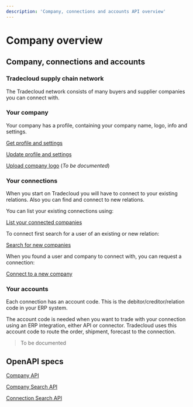 ```yaml
---
description: 'Company, connections and accounts API overview'
---
```


# Company overview

## Company, connections and accounts

### Tradecloud supply chain network

The Tradecloud network consists of many buyers and supplier companies you can connect with.

### Your company

Your company has a profile, containing your company name, logo, info and settings.

[Get profile and settings](get.md)

[Update profile and settings](update.md)

[Upload company logo](overview.md) \(_To be documented_\)

### Your connections

When you start on Tradecloud you will have to connect to your existing relations. Also you can find and connect to new relations.

You can list your existing connections using:

[List your connected companies](list-connected-companies.md)

To connect first search for a user of an existing or new relation:

[Search for new companies](search-new-companies.md)

When you found a user and company to connect with, you can request a connection:

[Connect to a new company](connect-to-company.md)

### Your accounts

Each connection has an account code. This is the debitor/creditor/relation code in your ERP system.

The account code is needed when you want to trade with your connection using an ERP integration, either API or connector. Tradecloud uses this account code to route the order, shipment, forecast to the connection.

> To be documented

## OpenAPI specs

[Company API](https://swagger-ui.s.tradecloud1.com/?url=https://api.accp.tradecloud1.com/v2/company/specs.yaml)

[Company Search API](https://swagger-ui.s.tradecloud1.com/?url=https://api.accp.tradecloud1.com/v2/company-search/specs.yaml)

[Connection Search API](https://swagger-ui.s.tradecloud1.com/?url=https://api.accp.tradecloud1.com/v2/connection-search/specs.yaml)


